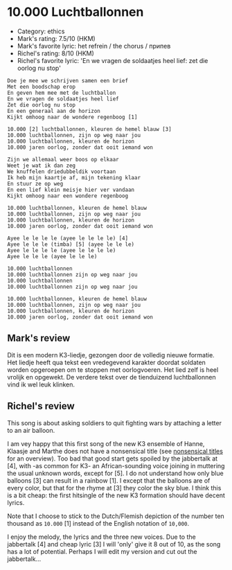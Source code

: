 # 10.000 Luchtballonnen

 * Category: ethics
 * Mark's rating: 7.5/10 (HKM)
 * Mark's  favorite lyric: het refrein / the chorus / припев
 * Richel's rating: 8/10 (HKM)
 * Richel's  favorite lyric: 'En we vragen de soldaatjes heel lief: zet die oorlog nu stop'

```
Doe je mee we schrijven samen een brief
Met een boodschap erop
En geven hem mee met de luchtballon
En we vragen de soldaatjes heel lief
Zet die oorlog nu stop
En een generaal aan de horizon
Kijkt omhoog naar de wondere regenboog [1]

10.000 [2] luchtballonnen, kleuren de hemel blauw [3]
10.000 luchtballonnen, zijn op weg naar jou
10.000 luchtballonnen, kleuren de horizon
10.000 jaren oorlog, zonder dat ooit iemand won

Zijn we allemaal weer boos op elkaar
Weet je wat ik dan zeg
We knuffelen driedubbeldik voortaan
Ik heb mijn kaartje af, mijn tekening klaar
En stuur ze op weg
En een lief klein meisje hier ver vandaan
Kijkt omhoog naar een wondere regenboog

10.000 luchtballonnen, kleuren de hemel blauw
10.000 luchtballonnen, zijn op weg naar jou
10.000 luchtballonnen, kleuren de horizon
10.000 jaren oorlog, zonder dat ooit iemand won

Ayee le le le le (ayee le le le le) [4]
Ayee le le le (timba) [5] (ayee le le le)
Ayee le le le le (ayee le le le le)
Ayee le le le (ayee le le le)

10.000 luchtballonnen
10.000 luchtballonnen zijn op weg naar jou
10.000 luchtballonnen
10.000 luchtballonnen zijn op weg naar jou

10.000 luchtballonnen, kleuren de hemel blauw
10.000 luchtballonnen, zijn op weg naar jou
10.000 luchtballonnen, kleuren de horizon
10.000 jaren oorlog, zonder dat ooit iemand won

```

## Mark's review

Dit is een modern K3-liedje, gezongen door de volledig nieuwe formatie. Het liedje heeft qua tekst een vredegevend karakter doordat soldaten worden opgeroepen om te stoppen met oorlogvoeren. Het lied zelf is heel vrolijk en opgewekt. De verdere tekst over de tienduizend luchtballonnen vind ik wel leuk klinken.

## Richel's review

This song is about asking soldiers to quit fighting wars by attaching a letter to an air balloon.

I am vey happy that this first song of the new K3 ensemble of Hanne, Klaasje and Marthe does not 
have a nonsensical title (see [nonsensical titles](NonsensicalTitles.md) for an overview).
Too bad that good start gets spoiled by the jabbertalk at [4], 
with -as common for K3- an African-sounding
voice joining in muttering the usual unknown words, except for [5]. 
I do not understand how only blue balloons [3] can result in a rainbow [1]. I except that the balloons are
of every color, but that for the rhyme at [3] they color the sky blue. I think this is a bit cheap: the
first hitsingle of the new K3 formation should have decent lyrics.

Note that I choose to stick to the Dutch/Flemish depiction of the number ten thousand as `10.000` [1] instead 
of the English notation of `10,000`.

I enjoy the melody, the lyrics and the three new voices. Due to the jabbertalk [4] and cheap lyric [3] I will 'only' give
it 8 out of 10, as the song has a lot of potential. Perhaps I will edit my version and cut out the jabbertalk...
